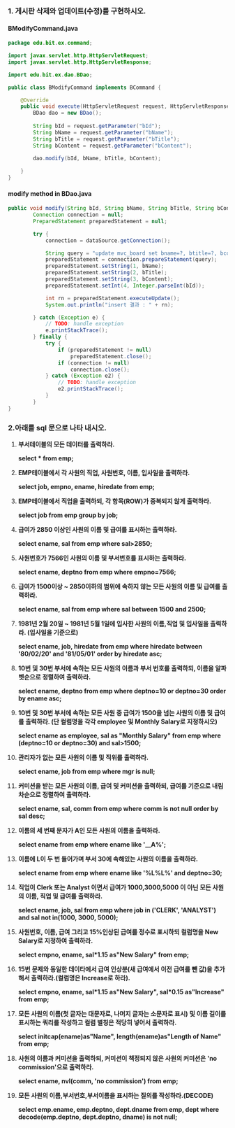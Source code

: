 ### 1. 게시판 삭제와 업데이트(수정)를 구현하시오.

#### BModifyCommand.java

```java
package edu.bit.ex.command;

import javax.servlet.http.HttpServletRequest;
import javax.servlet.http.HttpServletResponse;

import edu.bit.ex.dao.BDao;

public class BModifyCommand implements BCommand {

	@Override
	public void execute(HttpServletRequest request, HttpServletResponse response) {
		BDao dao = new BDao();
		
		String bId = request.getParameter("bId");
		String bName = request.getParameter("bName");
		String bTitle = request.getParameter("bTitle");
		String bContent = request.getParameter("bContent");
		
		dao.modify(bId, bName, bTitle, bContent);

	}
}
```

#### modify method in BDao.java

```java
public void modify(String bId, String bName, String bTitle, String bContent) {
		Connection connection = null;
		PreparedStatement preparedStatement = null;

		try {
			connection = dataSource.getConnection();

			String query = "update mvc_board set bname=?, btitle=?, bcontent=? where bid=?";
			preparedStatement = connection.prepareStatement(query);
			preparedStatement.setString(1, bName);
			preparedStatement.setString(2, bTitle);
			preparedStatement.setString(3, bContent);
			preparedStatement.setInt(4, Integer.parseInt(bId));

			int rn = preparedStatement.executeUpdate();
			System.out.println("insert 결과 : " + rn);

		} catch (Exception e) {
			// TODO: handle exception
			e.printStackTrace();
		} finally {
			try {
				if (preparedStatement != null)
					preparedStatement.close();
				if (connection != null)
					connection.close();
			} catch (Exception e2) {
				// TODO: handle exception
				e2.printStackTrace();
			}
		}
}
```



### **2.아래를 sql 문으로 나타 내시오.**

1. **부서테이블의 모든 데이터를 출력하라.**

   **select * from emp;**

2. **EMP테이블에서 각 사원의 직업, 사원번호, 이름, 입사일을 출력하라.**

   **select job, empno, ename, hiredate from emp;**

3. **EMP테이블에서 직업을 출력하되, 각 항목(ROW)가 중복되지 않게 출력하라.**

   **select job from emp group by job;**

4. **급여가 2850 이상인 사원의 이름 및 급여를 표시하는 출력하라.**

   **select ename, sal from emp where sal>2850;**

5. **사원번호가 7566인 사원의 이름 및 부서번호를 표시하는 출력하라.**

   **select ename, deptno from emp where empno=7566;**

6. **급여가 1500이상 ~ 2850이하의 범위에 속하지 않는 모든 사원의 이름 및 급여를 출력하라.**

   **select ename, sal from emp where sal between 1500 and 2500;**

7. **1981년 2월 20일 ~ 1981년 5월 1일에 입사한 사원의 이름,직업 및 입사일을 출력하라. (입사일을 기준으로)**

   **select ename, job, hiredate from emp where hiredate between '80/02/20' and '81/05/01' order by hiredate asc;**

8. **10번 및 30번 부서에 속하는 모든 사원의 이름과 부서 번호를 출력하되, 이름을 알파벳순으로 정렬하여 출력하라.**

   **select ename, deptno from emp where deptno=10 or deptno=30 order by ename asc;**

9. **10번 및 30번 부서에 속하는 모든 사원 중 급여가 1500을 넘는 사원의 이름 및 급여를 출력하라. (단 컬럼명을 각각 employee 및 Monthly Salary로 지정하시오)**

   **select ename as employee, sal as "Monthly Salary" from emp where (deptno=10 or deptno=30) and sal>1500;**

10. **관리자가 없는 모든 사원의 이름 및 직위를 출력하라.**

    **select ename, job from emp where mgr is null;**

11. **커미션을 받는 모든 사원의 이름, 급여 및 커미션을 출력하되, 급여를 기준으로 내림차순으로 정렬하여 출력하라.**

    **select ename, sal, comm from emp where comm is not null order by sal desc;**

12. **이름의 세 번째 문자가 A인 모든 사원의 이름을 출력하라.**

    **select ename from emp where ename like '__A%';**

13. **이름에 L이 두 번 들어가며 부서 30에 속해있는 사원의 이름을 출력하라.**

    **select ename from emp where ename like '%L%L%' and deptno=30;**

14. **직업이 Clerk 또는 Analyst 이면서 급여가 1000,3000,5000 이 아닌 모든 사원의 이름, 직업 및 급여를 출력하라.**

    **select ename, job, sal from emp where job in ('CLERK', 'ANALYST') and sal not in(1000, 3000, 5000);**

15. **사원번호, 이름, 급여 그리고 15%인상된 급여를 정수로 표시하되 컬럼명을 New Salary로 지정하여 출력하라.**

    **select empno, ename, sal*1.15 as"New Salary" from emp;**

16. **15번 문제와 동일한 데이타에서 급여 인상분(새 급여에서 이전 급여를 뺀 값)을 추가해서 출력하라.(컬럼명은 Increase로 하라).**

    **select empno, ename, sal\*1.15 as"New Salary", sal\*0.15 as"Increase" from emp;**

17. **모든 사원의 이름(첫 글자는 대문자로, 나머지 글자는 소문자로 표시) 및 이름 길이를 표시하는 쿼리를 작성하고 컬럼 별칭은 적당히 넣어서 출력하라.**

    **select initcap(ename)as"Name", length(ename)as"Length of Name" from emp;**

18. **사원의 이름과 커미션을 출력하되, 커미션이 책정되지 않은 사원의 커미션은 'no commission'으로 출력하라.**

    **select ename, nvl(comm, 'no commission') from emp;**

19. **모든 사원의 이름,부서번호,부서이름을 표시하는 질의를 작성하라.(DECODE)**

    **select emp.ename, emp.deptno, dept.dname from emp, dept where decode(emp.deptno, dept.deptno, dname) is not null;**



